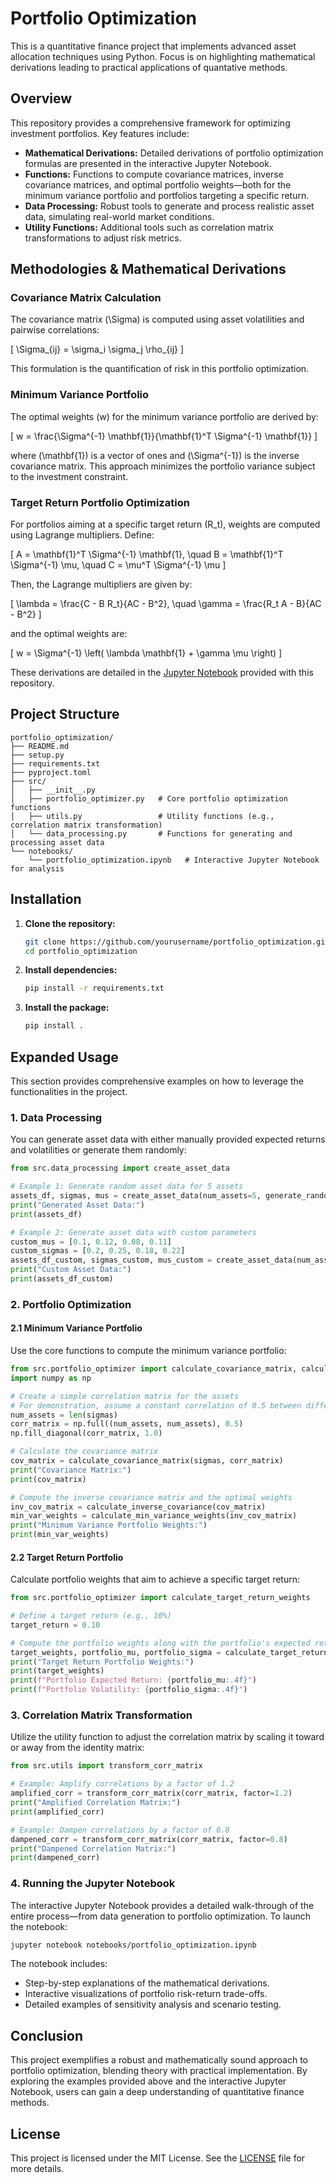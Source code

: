 # Portfolio Optimization

This is a quantitative finance project that implements advanced asset allocation techniques using Python. Focus is on highlighting mathematical derivations leading to practical applications of quantative methods.

## Overview

This repository provides a comprehensive framework for optimizing investment portfolios. Key features include:

- **Mathematical Derivations:** Detailed derivations of portfolio optimization formulas are presented in the interactive Jupyter Notebook.
- **Functions:** Functions to compute covariance matrices, inverse covariance matrices, and optimal portfolio weights—both for the minimum variance portfolio and portfolios targeting a specific return.
- **Data Processing:** Robust tools to generate and process realistic asset data, simulating real-world market conditions.
- **Utility Functions:** Additional tools such as correlation matrix transformations to adjust risk metrics.

## Methodologies & Mathematical Derivations

### Covariance Matrix Calculation

The covariance matrix \(\Sigma\) is computed using asset volatilities and pairwise correlations:
  
\[
\Sigma_{ij} = \sigma_i \sigma_j \rho_{ij}
\]

This formulation is the  quantification of risk in this portfolio optimization.

### Minimum Variance Portfolio

The optimal weights \(w\) for the minimum variance portfolio are derived by:

\[
w = \frac{\Sigma^{-1} \mathbf{1}}{\mathbf{1}^T \Sigma^{-1} \mathbf{1}}
\]

where \(\mathbf{1}\) is a vector of ones and \(\Sigma^{-1}\) is the inverse covariance matrix. This approach minimizes the portfolio variance subject to the investment constraint.

### Target Return Portfolio Optimization

For portfolios aiming at a specific target return \(R_t\), weights are computed using Lagrange multipliers. Define:

\[
A = \mathbf{1}^T \Sigma^{-1} \mathbf{1}, \quad B = \mathbf{1}^T \Sigma^{-1} \mu, \quad C = \mu^T \Sigma^{-1} \mu
\]

Then, the Lagrange multipliers are given by:

\[
\lambda = \frac{C - B R_t}{AC - B^2}, \quad \gamma = \frac{R_t A - B}{AC - B^2}
\]

and the optimal weights are:

\[
w = \Sigma^{-1} \left( \lambda \mathbf{1} + \gamma \mu \right)
\]

These derivations are detailed in the [Jupyter Notebook](./notebooks/portfolio_optimization.ipynb) provided with this repository.

## Project Structure

```
portfolio_optimization/
├── README.md
├── setup.py
├── requirements.txt
├── pyproject.toml
├── src/
│   ├── __init__.py
│   ├── portfolio_optimizer.py   # Core portfolio optimization functions
│   ├── utils.py                 # Utility functions (e.g., correlation matrix transformation)
│   └── data_processing.py       # Functions for generating and processing asset data
└── notebooks/
    └── portfolio_optimization.ipynb   # Interactive Jupyter Notebook for analysis
```

## Installation

1. **Clone the repository:**

   ```bash
   git clone https://github.com/yourusername/portfolio_optimization.git
   cd portfolio_optimization
   ```

2. **Install dependencies:**

   ```bash
   pip install -r requirements.txt
   ```

3. **Install the package:**

   ```bash
   pip install .
   ```

## Expanded Usage

This section provides comprehensive examples on how to leverage the functionalities in the project.

### 1. Data Processing

You can generate asset data with either manually provided expected returns and volatilities or generate them randomly:

```python
from src.data_processing import create_asset_data

# Example 1: Generate random asset data for 5 assets
assets_df, sigmas, mus = create_asset_data(num_assets=5, generate_random=True, seed=42)
print("Generated Asset Data:")
print(assets_df)

# Example 2: Generate asset data with custom parameters
custom_mus = [0.1, 0.12, 0.08, 0.11]
custom_sigmas = [0.2, 0.25, 0.18, 0.22]
assets_df_custom, sigmas_custom, mus_custom = create_asset_data(num_assets=4, mus=custom_mus, sigmas=custom_sigmas)
print("Custom Asset Data:")
print(assets_df_custom)
```

### 2. Portfolio Optimization

#### 2.1 Minimum Variance Portfolio

Use the core functions to compute the minimum variance portfolio:

```python
from src.portfolio_optimizer import calculate_covariance_matrix, calculate_inverse_covariance, calculate_min_variance_weights
import numpy as np

# Create a simple correlation matrix for the assets
# For demonstration, assume a constant correlation of 0.5 between different assets
num_assets = len(sigmas)
corr_matrix = np.full((num_assets, num_assets), 0.5)
np.fill_diagonal(corr_matrix, 1.0)

# Calculate the covariance matrix
cov_matrix = calculate_covariance_matrix(sigmas, corr_matrix)
print("Covariance Matrix:")
print(cov_matrix)

# Compute the inverse covariance matrix and the optimal weights
inv_cov_matrix = calculate_inverse_covariance(cov_matrix)
min_var_weights = calculate_min_variance_weights(inv_cov_matrix)
print("Minimum Variance Portfolio Weights:")
print(min_var_weights)
```

#### 2.2 Target Return Portfolio

Calculate portfolio weights that aim to achieve a specific target return:

```python
from src.portfolio_optimizer import calculate_target_return_weights

# Define a target return (e.g., 10%)
target_return = 0.10

# Compute the portfolio weights along with the portfolio's expected return and volatility
target_weights, portfolio_mu, portfolio_sigma = calculate_target_return_weights(cov_matrix, mus, target_return)
print("Target Return Portfolio Weights:")
print(target_weights)
print(f"Portfolio Expected Return: {portfolio_mu:.4f}")
print(f"Portfolio Volatility: {portfolio_sigma:.4f}")
```

### 3. Correlation Matrix Transformation

Utilize the utility function to adjust the correlation matrix by scaling it toward or away from the identity matrix:

```python
from src.utils import transform_corr_matrix

# Example: Amplify correlations by a factor of 1.2
amplified_corr = transform_corr_matrix(corr_matrix, factor=1.2)
print("Amplified Correlation Matrix:")
print(amplified_corr)

# Example: Dampen correlations by a factor of 0.8
dampened_corr = transform_corr_matrix(corr_matrix, factor=0.8)
print("Dampened Correlation Matrix:")
print(dampened_corr)
```

### 4. Running the Jupyter Notebook

The interactive Jupyter Notebook provides a detailed walk-through of the entire process—from data generation to portfolio optimization. To launch the notebook:

```bash
jupyter notebook notebooks/portfolio_optimization.ipynb
```

The notebook includes:
- Step-by-step explanations of the mathematical derivations.
- Interactive visualizations of portfolio risk-return trade-offs.
- Detailed examples of sensitivity analysis and scenario testing.

## Conclusion

This project exemplifies a robust and mathematically sound approach to portfolio optimization, blending theory with practical implementation. By exploring the examples provided above and the interactive Jupyter Notebook, users can gain a deep understanding of quantitative finance methods.

## License

This project is licensed under the MIT License. See the [LICENSE](LICENSE) file for more details.
